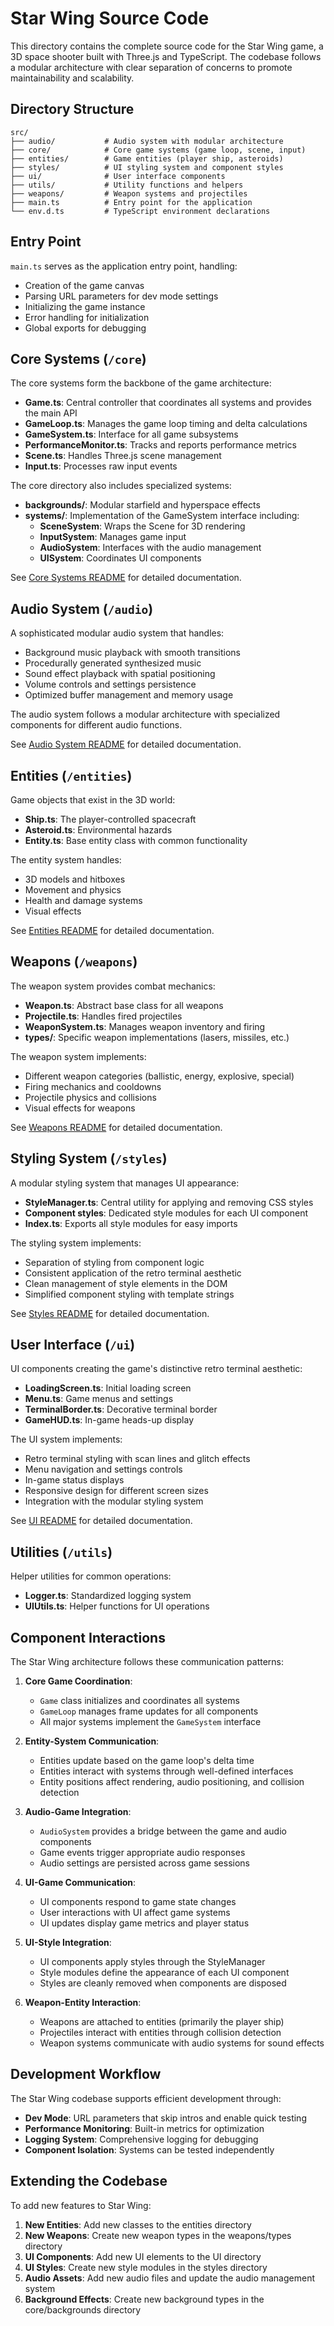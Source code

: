 # Star Wing Source Code

This directory contains the complete source code for the Star Wing game, a 3D space shooter built with Three.js and TypeScript. The codebase follows a modular architecture with clear separation of concerns to promote maintainability and scalability.

## Directory Structure

```
src/
├── audio/           # Audio system with modular architecture
├── core/            # Core game systems (game loop, scene, input)
├── entities/        # Game entities (player ship, asteroids)
├── styles/          # UI styling system and component styles
├── ui/              # User interface components
├── utils/           # Utility functions and helpers
├── weapons/         # Weapon systems and projectiles
├── main.ts          # Entry point for the application
└── env.d.ts         # TypeScript environment declarations
```

## Entry Point

`main.ts` serves as the application entry point, handling:

- Creation of the game canvas
- Parsing URL parameters for dev mode settings
- Initializing the game instance
- Error handling for initialization
- Global exports for debugging

## Core Systems (`/core`)

The core systems form the backbone of the game architecture:

- **Game.ts**: Central controller that coordinates all systems and provides the main API
- **GameLoop.ts**: Manages the game loop timing and delta calculations
- **GameSystem.ts**: Interface for all game subsystems
- **PerformanceMonitor.ts**: Tracks and reports performance metrics
- **Scene.ts**: Handles Three.js scene management
- **Input.ts**: Processes raw input events

The core directory also includes specialized systems:

- **backgrounds/**: Modular starfield and hyperspace effects
- **systems/**: Implementation of the GameSystem interface including:
  - **SceneSystem**: Wraps the Scene for 3D rendering
  - **InputSystem**: Manages game input
  - **AudioSystem**: Interfaces with the audio management
  - **UISystem**: Coordinates UI components

See [Core Systems README](./core/README.md) for detailed documentation.

## Audio System (`/audio`)

A sophisticated modular audio system that handles:

- Background music playback with smooth transitions
- Procedurally generated synthesized music
- Sound effect playback with spatial positioning
- Volume controls and settings persistence
- Optimized buffer management and memory usage

The audio system follows a modular architecture with specialized components for different audio functions.

See [Audio System README](./audio/README.md) for detailed documentation.

## Entities (`/entities`)

Game objects that exist in the 3D world:

- **Ship.ts**: The player-controlled spacecraft
- **Asteroid.ts**: Environmental hazards
- **Entity.ts**: Base entity class with common functionality

The entity system handles:

- 3D models and hitboxes
- Movement and physics
- Health and damage systems
- Visual effects

See [Entities README](./entities/README.md) for detailed documentation.

## Weapons (`/weapons`)

The weapon system provides combat mechanics:

- **Weapon.ts**: Abstract base class for all weapons
- **Projectile.ts**: Handles fired projectiles
- **WeaponSystem.ts**: Manages weapon inventory and firing
- **types/**: Specific weapon implementations (lasers, missiles, etc.)

The weapon system implements:

- Different weapon categories (ballistic, energy, explosive, special)
- Firing mechanics and cooldowns
- Projectile physics and collisions
- Visual effects for weapons

See [Weapons README](./weapons/README.md) for detailed documentation.

## Styling System (`/styles`)

A modular styling system that manages UI appearance:

- **StyleManager.ts**: Central utility for applying and removing CSS styles
- **Component styles**: Dedicated style modules for each UI component
- **Index.ts**: Exports all style modules for easy imports

The styling system implements:

- Separation of styling from component logic
- Consistent application of the retro terminal aesthetic
- Clean management of style elements in the DOM
- Simplified component styling with template strings

See [Styles README](./styles/README.md) for detailed documentation.

## User Interface (`/ui`)

UI components creating the game's distinctive retro terminal aesthetic:

- **LoadingScreen.ts**: Initial loading screen
- **Menu.ts**: Game menus and settings
- **TerminalBorder.ts**: Decorative terminal border
- **GameHUD.ts**: In-game heads-up display

The UI system implements:

- Retro terminal styling with scan lines and glitch effects
- Menu navigation and settings controls
- In-game status displays
- Responsive design for different screen sizes
- Integration with the modular styling system

See [UI README](./ui/README.md) for detailed documentation.

## Utilities (`/utils`)

Helper utilities for common operations:

- **Logger.ts**: Standardized logging system
- **UIUtils.ts**: Helper functions for UI operations

## Component Interactions

The Star Wing architecture follows these communication patterns:

1. **Core Game Coordination**:

   - `Game` class initializes and coordinates all systems
   - `GameLoop` manages frame updates for all components
   - All major systems implement the `GameSystem` interface

2. **Entity-System Communication**:

   - Entities update based on the game loop's delta time
   - Entities interact with systems through well-defined interfaces
   - Entity positions affect rendering, audio positioning, and collision detection

3. **Audio-Game Integration**:

   - `AudioSystem` provides a bridge between the game and audio components
   - Game events trigger appropriate audio responses
   - Audio settings are persisted across game sessions

4. **UI-Game Communication**:

   - UI components respond to game state changes
   - User interactions with UI affect game systems
   - UI updates display game metrics and player status

5. **UI-Style Integration**:

   - UI components apply styles through the StyleManager
   - Style modules define the appearance of each UI component
   - Styles are cleanly removed when components are disposed

6. **Weapon-Entity Interaction**:
   - Weapons are attached to entities (primarily the player ship)
   - Projectiles interact with entities through collision detection
   - Weapon systems communicate with audio systems for sound effects

## Development Workflow

The Star Wing codebase supports efficient development through:

- **Dev Mode**: URL parameters that skip intros and enable quick testing
- **Performance Monitoring**: Built-in metrics for optimization
- **Logging System**: Comprehensive logging for debugging
- **Component Isolation**: Systems can be tested independently

## Extending the Codebase

To add new features to Star Wing:

1. **New Entities**: Add new classes to the entities directory
2. **New Weapons**: Create new weapon types in the weapons/types directory
3. **UI Components**: Add new UI elements to the UI directory
4. **UI Styles**: Create new style modules in the styles directory
5. **Audio Assets**: Add new audio files and update the audio management system
6. **Background Effects**: Create new background types in the core/backgrounds directory
